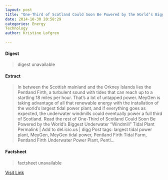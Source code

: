 ```yaml
---
layout: post
title: "One-Third of Scotland Could Soon Be Powered by the World’s Biggest Underwater “Windmill” Tidal Plant"
date: 2014-10-30 20:58:29
categories: Energy
Technology
author: Kristine Lofgren

---
```



#### Digest
>digest unavailable

#### Extract
>In between the Scottish mainland and the Orkney Islands lies the Pentland Firth, a turbulent sound with tides that can reach up to a startling 18 miles per hour. That’s a lot of untapped power. MeyGen is taking advantage of all that renewable energy with the installation of the world&#8217;s largest tidal power plant, and if everything goes as expected, the underwater windmills could eventually power a full third of Scotland. Read the rest of One-Third of Scotland Could Soon Be Powered by the World&#8217;s Biggest Underwater &#8220;Windmill&#8221; Tidal Plant Permalink | Add to del.icio.us | digg Post tags: largest tidal power plant, MeyGen, MeyGen tidal power, Pentland Firth Tidal Farm, Pentland Firth Underwater Power Plant, Pentl...

#### Factsheet
>factsheet unavailable

[Visit Link](http://inhabitat.com/one-third-of-scotland-could-soon-be-powered-by-the-worlds-biggest-underwater-windmill-tidal-plant/)



